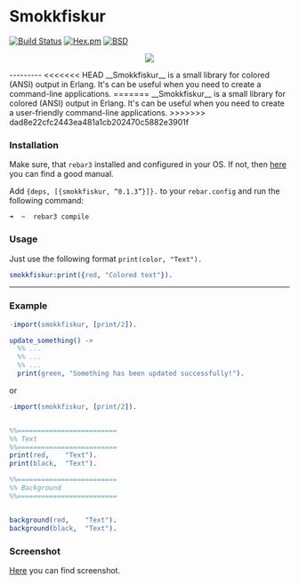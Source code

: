 # Smokkfiskur

[![Build Status](https://travis-ci.org/lk-geimfari/smokkfiskur.svg?branch=master)](https://travis-ci.org/lk-geimfari/smokkfiskur)
[![Hex.pm](https://img.shields.io/hexpm/v/plug.svg)](https://hex.pm/packages/smokkfiskur)
[![BSD](https://img.shields.io/pypi/l/Django.svg?maxAge=2592000)](https://github.com/lk-geimfari/smokkfiskur/blob/master/LICENSE)

<p align="center">
  <img src="https://raw.githubusercontent.com/lk-geimfari/smokkfiskur/master/other/logo2.png">
</p>
---------
<<<<<<< HEAD
__Smokkfiskur__ is a small library for colored (ANSI) output in Erlang. It's can be useful when you 
need to create a command-line applications.
=======
__Smokkfiskur__ is a small library for colored (ANSI) output in Erlang. It's can be useful when you need to create a user-friendly command-line applications.
>>>>>>> dad8e22cfc2443ea481a1cb202470c5882e3901f


### Installation
Make sure, that `rebar3` installed and configured in your OS. If not, then [here](https://medium.com/@brucify/using-rebar3-to-manage-erlang-packages-282f78adff1e#.pyz8i9cvy) you can find a good manual. 

Add `{deps, [{smokkfiskur, “0.1.3”}]}.` to your `rebar.config` and run the following command:

```
➜  ~  rebar3 compile
```


### Usage
Just use the following format `print(color, "Text").`

```erlang
smokkfiskur:print({red, "Colored text"}).
```
---------
### Example
```erlang
-import(smokkfiskur, [print/2]).

update_something() ->
  %% ...
  %% ...
  %% ...
  print(green, "Something has been updated successfully!").
```
or

```erlang
-import(smokkfiskur, [print/2]).


%%=========================
%% Text
%%=========================
print(red,    "Text").
print(black,  "Text").

%%=========================
%% Background
%%=========================


background(red,    "Text").
background(black,  "Text").
```
### Screenshot

[Here](https://raw.githubusercontent.com/lk-geimfari/smokkfiskur/master/other/screen.png) you can find screenshot.
